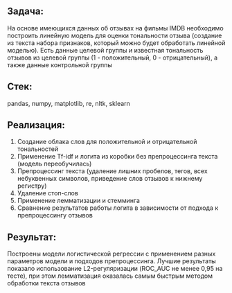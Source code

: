 ## Задача: ##  
На основе имеющихся данных об отзывах на фильмы IMDB необходимо построить линейную модель для оценки тональности отзыва (создание из текста набора признаков, который можно будет обработать линейной моделью). 
Есть данные целевой группы и известная тональность отзывов из целевой группы (1 - положительный, 0 - отрицательный), а также данные контрольной группы  

## Стек: ##  
pandas, numpy, matplotlib, re, nltk, sklearn  

## Реализация: ##  
1. Создание облака слов для положительной и отрицательной тональностей
2. Применение Tf-idf и логита из коробки без препроцессинга текста (модель переобучилась)
3. Препроцессинг текста (удаление лишних пробелов, тегов, всех небуквенных символов, приведение слов отзывов к нижнему регистру)
4. Удаление стоп-слов
5. Применение лемматизации и стемминга
6. Сравнение результатов работы логита в зависимости от подхода к препроцессингу отзывов

## Результат: ##  
Построены модели логистической регрессии с применением разных параметров модели и подходов препроцессинга. Лучшие результаты показало использование L2-регуляризации (ROC_AUC не менее 0,95 на тесте), при этом лемматизация оказалась самым быстрым методом обработки текста отзывов

